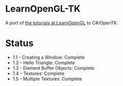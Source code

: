 # LearnOpenGL-TK
A port of [the tutorials at LearnOpenGL](https://learnopengl.com/) to C#/OpenTK.

# Status
* 1.1 - Creating a Window: Complete
* 1.2 - Hello Triangle: Complete
* 1.3 - Element Buffer Objects: Complete
* 1.4 - Textures: Complete
* 1.5 - Multiple Textures: Complete